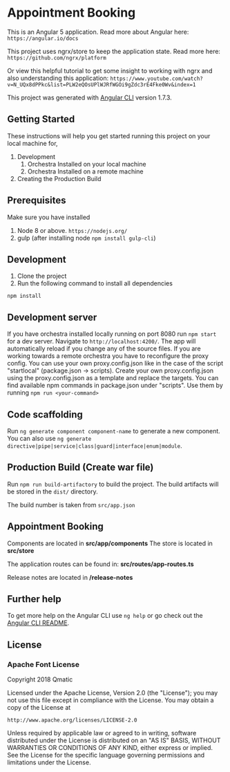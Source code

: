 # Appointment Booking

This is an Angular 5 application. Read more about Angular here: `https://angular.io/docs`

This project uses ngrx/store to keep the application state. Read more here:
`https://github.com/ngrx/platform`

Or view this helpful tutorial to get some insight to working with ngrx and also understanding this application:
`https://www.youtube.com/watch?v=N_UQx8dPPkc&list=PLW2eQOsUPlWJRfWGOi9gZdc3rE4Fke0Wv&index=1`

This project was generated with [Angular CLI](https://github.com/angular/angular-cli) version 1.7.3.


## Getting Started

These instructions will help you get started running this project on your local machine for,
1. Development
    1. Orchestra Installed on your local machine
    2. Orchestra Installed on a remote machine
2. Creating the Production Build

## Prerequisites

Make sure you have installed 
1. Node 8 or above. `https://nodejs.org/`
2. gulp (after installing node `npm install gulp-cli`)

## Development

1. Clone the project
2. Run the following command to install all dependencies

```
npm install
```

## Development server

If you have orchestra installed locally running on port 8080 run ```npm start``` for a dev server. Navigate to `http://localhost:4200/`. The app will automatically reload if you change any of the source files. 
If you are working towards a remote orchestra you have to reconfigure the proxy config. You can use your own proxy.config.json like in the case of the script "startlocal" (package.json -> scripts). Create your own proxy.config.json using the proxy.config.json as a template and replace the targets.
You can find available npm commands in package.json under "scripts".
Use them by running ```npm run <your-command>```

## Code scaffolding

Run `ng generate component component-name` to generate a new component. You can also use `ng generate directive|pipe|service|class|guard|interface|enum|module`.

## Production Build (Create war file)

Run `npm run build-artifactory` to build the project. The build artifacts will be stored in the `dist/` directory.

The build number is taken from `src/app.json`

## Appointment Booking
Components are located in **src/app/components**
The store is located in **src/store**

The application routes can be found in: **src/routes/app-routes.ts**

Release notes are located in **/release-notes**
## Further help

To get more help on the Angular CLI use `ng help` or go check out the [Angular CLI README](https://github.com/angular/angular-cli/blob/master/README.md).


## License

### Apache Font License
Copyright 2018 Qmatic

Licensed under the Apache License, Version 2.0 (the "License");
you may not use this file except in compliance with the License.
You may obtain a copy of the License at

    http://www.apache.org/licenses/LICENSE-2.0

Unless required by applicable law or agreed to in writing, software
distributed under the License is distributed on an "AS IS" BASIS,
WITHOUT WARRANTIES OR CONDITIONS OF ANY KIND, either express or implied.
See the License for the specific language governing permissions and
limitations under the License.
